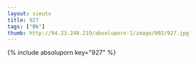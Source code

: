 ```yaml
--- 
layout: sieutv
title: 927
tags: ["0k"]
thumb: http://94.23.248.219/absoluporn-1/image/002/927.jpg
---
```

{% include absoluporn key="927" %} 
